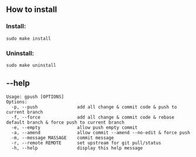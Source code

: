 ## How to install 
### Install:
`sudo make install`
### Uninstall:
`sudo make uninstall`

## --help
```
Usage: gpush [OPTIONS]
Options:
  -p, --push               add all change & commit code & push to current branch
  -f, --force              add all change & commit code & rebase default branch & force push to current branch
  -e, --empty              allow push empty commit
  -a, --amend              allow commit --amend --no-edit & force push
  -m, --message MASSAGE    commit message
  -r, --remote REMOTE      set upstream for git pull/status
  -h, --help               display this help message
```